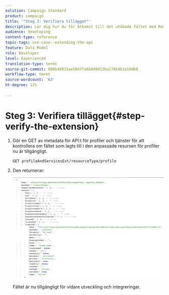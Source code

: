 ```yaml
---
solution: Campaign Standard
product: campaign
title: '"Steg 3: Verifiera tillägget"'
description: Lär dig hur du får åtkomst till det utökade fältet med Rest API.
audience: developing
content-type: reference
topic-tags: use-case--extending-the-api
feature: Data Model
role: Developer
level: Experienced
translation-type: tm+mt
source-git-commit: 088b49931ee5047fa6b949813ba17654b1e10d60
workflow-type: tm+mt
source-wordcount: '63'
ht-degree: 12%

---
```



# Steg 3: Verifiera tillägget{#step-verify-the-extension}

1. Gör en GET av metadata för API:t för profiler och tjänster för att kontrollera om fältet som lagts till i den anpassade resursen för profiler nu är tillgängligt.

   ```
   GET profileAndServicesExt/resourceType/profile
   ```

1. Den returnerar:

   ![](assets/extendpandsapiview.png)

   Fältet är nu tillgängligt för vidare utveckling och integreringar.

